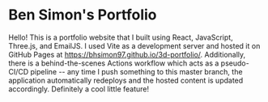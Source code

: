 # Ben Simon's Portfolio

Hello! This is a portfolio website that I built using React, JavaScript, Three.js, and EmailJS. I used Vite as a development server and hosted it on GitHub Pages at https://bhsimon97.github.io/3d-portfolio/. Additionally, there is a behind-the-scenes Actions workflow which acts as a pseudo-CI/CD pipeline -- any time I push something to this master branch, the application automatically redeploys and the hosted content is updated accordingly. Definitely a cool little feature!
